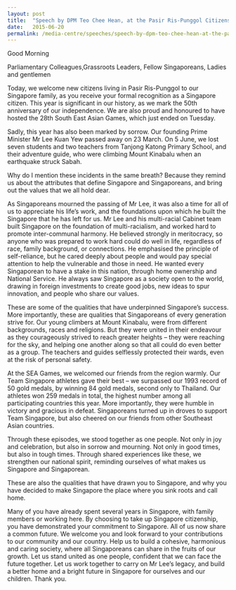 ```yaml
---
layout: post
title:  "Speech by DPM Teo Chee Hean, at the Pasir Ris-Punggol Citizenship Ceremony"
date:   2015-06-20
permalink: /media-centre/speeches/speech-by-dpm-teo-chee-hean-at-the-pasir-ris-punggol-citizenship-ceremony-on-20-jun-2015/
---
```


Good Morning

Parliamentary Colleagues,Grassroots Leaders, Fellow Singaporeans, Ladies and gentlemen

Today, we welcome new citizens living in Pasir Ris-Punggol to our Singapore family, as you receive your formal recognition as a Singapore citizen. This year is significant in our history, as we mark the 50th anniversary of our independence. We are also proud and 
honoured to have hosted the 28th South East Asian Games, which just ended on Tuesday.

Sadly, this year has also been marked by sorrow. Our founding Prime Minister Mr Lee Kuan Yew passed away on 23 March. On 5 June, we lost seven students and two teachers from Tanjong Katong Primary School, and their adventure guide, who 
were climbing Mount Kinabalu when an earthquake struck Sabah.

Why do I mention these incidents in the same breath? Because they remind us about the attributes that define Singapore and Singaporeans, and bring out the values that we all hold dear.

As Singaporeans mourned the passing of Mr Lee, it was also a time for all of us to appreciate his life’s work, and the foundations upon which he built the Singapore that he has left for us. Mr Lee and his multi-racial Cabinet team built Singapore on the foundation of multi-racialism, and worked hard to promote inter-communal harmony. He believed strongly in meritocracy, so anyone who was prepared to work hard could do well in life, regardless of race, family background, or connections. He emphasised the principle of self-reliance, but he cared deeply about people and would pay special attention to help the vulnerable and those in need. He wanted every Singaporean to have a stake in this nation, through home ownership and National Service. He always saw Singapore as a society open to the world, drawing in foreign investments to create good jobs, new ideas to spur innovation, and people who share our values.  

These are some of the qualities that have underpinned Singapore’s success. More importantly, these are qualities that Singaporeans of every generation strive for. Our young climbers at Mount Kinabalu, were from different backgrounds, races and religions. But they were united in their endeavour as they courageously strived to reach greater heights – they were reaching for the sky, and helping one another along so that all could do even better as a group. The teachers and guides selflessly protected their wards, even at the risk of personal safety.   

At the SEA Games, we welcomed our friends from the region warmly. Our Team Singapore athletes gave their best – we surpassed our 1993 record of 50 gold medals, by winning 84 gold medals, second only to Thailand. Our athletes won 259 medals in total, the highest number among all participating countries this year. More importantly, they were humble in victory and gracious in defeat. Singaporeans turned up in droves to support Team Singapore, but also cheered on our friends from other Southeast 
Asian countries.   

Through these episodes, we stood together as one people. Not only in joy and celebration, but also in sorrow and mourning.  Not only in good times, but also in tough times. Through shared experiences like these, we strengthen our national spirit, reminding ourselves of what makes us Singapore and Singaporean.   

These are also the qualities that have drawn you to Singapore, and why you have decided to make Singapore the place where you sink roots and call home.  

Many of you have already spent several years in Singapore, with family members or working here. By choosing to take up Singapore citizenship, you have demonstrated your commitment to Singapore. All of us now share a common future. We welcome you and look forward to your contributions to our community and our country. Help us to build a cohesive, harmonious and caring society, where all Singaporeans can share in the fruits of our growth. Let us stand united as one people, confident that we can face the future together. Let us work together to carry on Mr Lee’s legacy, and build a better home and a bright future in Singapore for ourselves and our children. Thank you. 

